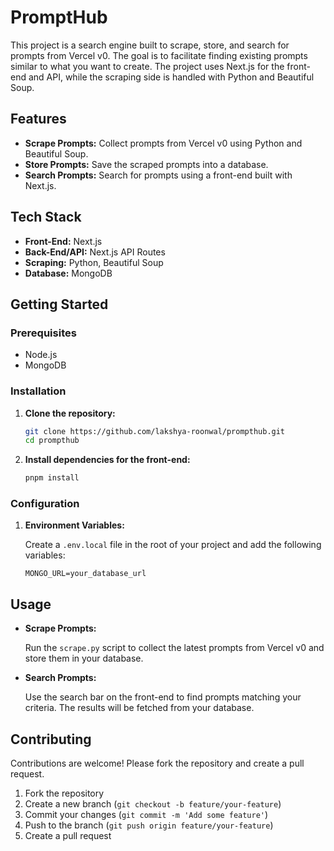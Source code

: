 # PromptHub

This project is a search engine built to scrape, store, and search for prompts from Vercel v0. The goal is to facilitate finding existing prompts similar to what you want to create. The project uses Next.js for the front-end and API, while the scraping side is handled with Python and Beautiful Soup.

## Features

- **Scrape Prompts:** Collect prompts from Vercel v0 using Python and Beautiful Soup.
- **Store Prompts:** Save the scraped prompts into a database.
- **Search Prompts:** Search for prompts using a front-end built with Next.js.

## Tech Stack

- **Front-End:** Next.js
- **Back-End/API:** Next.js API Routes
- **Scraping:** Python, Beautiful Soup
- **Database:** MongoDB

## Getting Started

### Prerequisites

- Node.js
- MongoDB

### Installation

1. **Clone the repository:**
    
    ```bash
    git clone https://github.com/lakshya-roonwal/prompthub.git
    cd prompthub
    ```
    
2. **Install dependencies for the front-end:**
    
    ```bash
    pnpm install
    ```
### Configuration

1. **Environment Variables:**
    
    Create a `.env.local` file in the root of your project and add the following variables:
    
    ```
    MONGO_URL=your_database_url
    ```


## Usage

- **Scrape Prompts:**
    
    Run the `scrape.py` script to collect the latest prompts from Vercel v0 and store them in your database.
    
- **Search Prompts:**
    
    Use the search bar on the front-end to find prompts matching your criteria. The results will be fetched from your database.
    

## Contributing

Contributions are welcome! Please fork the repository and create a pull request.

1. Fork the repository
2. Create a new branch (`git checkout -b feature/your-feature`)
3. Commit your changes (`git commit -m 'Add some feature'`)
4. Push to the branch (`git push origin feature/your-feature`)
5. Create a pull request